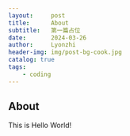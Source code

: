 ```yaml
---
layout:     post
title:      About
subtitle:   第一篇占位
date:       2024-03-26
author:     Lyonzhi
header-img: img/post-bg-cook.jpg
catalog: true
tags:
    - coding
---
```


## About

This is Hello World!